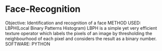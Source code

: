 # Face-Recognition
Objective: Identification and recognition of a face METHOD USED: LBPH(Local Binary Patterns Histogram) LBPH is a simple yet very efficient texture operator which labels the pixels of an image by thresholding the neighbourhood of each pixel and considers the result as a binary number. SOFTWARE: PYTHON 
